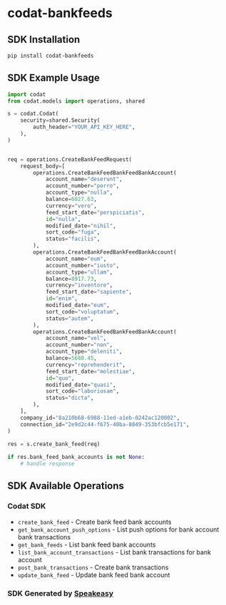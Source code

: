 # codat-bankfeeds

<!-- Start SDK Installation -->
## SDK Installation

```bash
pip install codat-bankfeeds
```
<!-- End SDK Installation -->

## SDK Example Usage
<!-- Start SDK Example Usage -->
```python
import codat
from codat.models import operations, shared

s = codat.Codat(
    security=shared.Security(
        auth_header="YOUR_API_KEY_HERE",
    ),
)


req = operations.CreateBankFeedRequest(
    request_body=[
        operations.CreateBankFeedBankFeedBankAccount(
            account_name="deserunt",
            account_number="porro",
            account_type="nulla",
            balance=6027.63,
            currency="vero",
            feed_start_date="perspiciatis",
            id="nulla",
            modified_date="nihil",
            sort_code="fuga",
            status="facilis",
        ),
        operations.CreateBankFeedBankFeedBankAccount(
            account_name="eum",
            account_number="iusto",
            account_type="ullam",
            balance=8917.73,
            currency="inventore",
            feed_start_date="sapiente",
            id="enim",
            modified_date="eum",
            sort_code="voluptatum",
            status="autem",
        ),
        operations.CreateBankFeedBankFeedBankAccount(
            account_name="vel",
            account_number="non",
            account_type="deleniti",
            balance=5680.45,
            currency="reprehenderit",
            feed_start_date="molestiae",
            id="quo",
            modified_date="quasi",
            sort_code="laboriosam",
            status="dicta",
        ),
    ],
    company_id="8a210b68-6988-11ed-a1eb-0242ac120002",
    connection_id="2e9d2c44-f675-40ba-8049-353bfcb5e171",
)
    
res = s.create_bank_feed(req)

if res.bank_feed_bank_accounts is not None:
    # handle response
```
<!-- End SDK Example Usage -->

<!-- Start SDK Available Operations -->
## SDK Available Operations

### Codat SDK

* `create_bank_feed` - Create bank feed bank accounts
* `get_bank_account_push_options` - List push options for bank account bank transactions
* `get_bank_feeds` - List bank feed bank accounts
* `list_bank_account_transactions` - List bank transactions for bank account
* `post_bank_transactions` - Create bank transactions
* `update_bank_feed` - Update bank feed bank account
<!-- End SDK Available Operations -->

### SDK Generated by [Speakeasy](https://docs.speakeasyapi.dev/docs/using-speakeasy/client-sdks)
